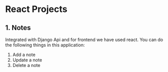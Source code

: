 # React Projects


## 1. Notes
Integrated with Django Api and for frontend we have used react.
You can do the following things in this application:
1. Add a note
2. Update a note
3. Delete a note



